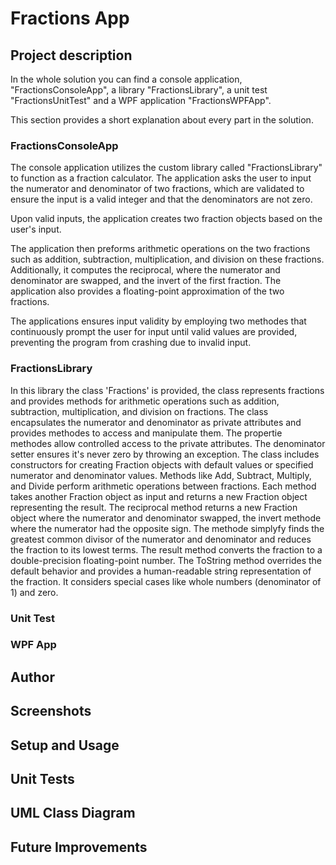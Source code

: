 # Fractions App

## Project description

In the whole solution you can find a console application, "FractionsConsoleApp", a library "FractionsLibrary", a unit test "FractionsUnitTest" and a WPF application "FractionsWPFApp".

This section provides a short explanation about every part in the solution.

### FractionsConsoleApp

The console application utilizes the custom library called "FractionsLibrary" to function as a fraction calculator. The application asks the user to input the numerator and denominator of two fractions, which are validated to ensure the input is a valid integer and that the denominators are not zero.

Upon valid inputs, the application creates two fraction objects based on the user's input.

The application then preforms arithmetic operations on the two fractions such as addition, subtraction, multiplication, and division on these fractions. Additionally, it computes the reciprocal, where the numerator and denominator are swapped, and the invert of the first fraction. The application also provides a floating-point approximation of the two fractions.

The applications ensures input validity by employing two methodes that continuously prompt the user for input until valid values are provided, preventing the program from crashing due to invalid input.

### FractionsLibrary

In this library the class 'Fractions' is provided, the class represents fractions and provides methods for arithmetic operations such as addition, subtraction, multiplication, and division on fractions.
The class encapsulates the numerator and denominator as private attributes and provides methodes to access and manipulate them.
The propertie methodes allow controlled access to the private attributes. The denominator setter ensures it's never zero by throwing an exception.
The class includes constructors for creating Fraction objects with default values or specified numerator and denominator values.
Methods like Add, Subtract, Multiply, and Divide perform arithmetic operations between fractions. Each method takes another Fraction object as input and returns a new Fraction object representing the result.
The reciprocal method returns a new Fraction object where the numerator and denominator swapped, the invert methode where the numerator had the opposite sign.
The methode simplyfy finds the greatest common divisor of the numerator and denominator and reduces the fraction to its lowest terms. The result method converts the fraction to a double-precision floating-point number.
The ToString method overrides the default behavior and provides a human-readable string representation of the fraction. It considers special cases like whole numbers (denominator of 1) and zero.


### Unit Test

### WPF App

## Author

## Screenshots

## Setup and Usage

## Unit Tests

## UML Class Diagram

## Future Improvements
